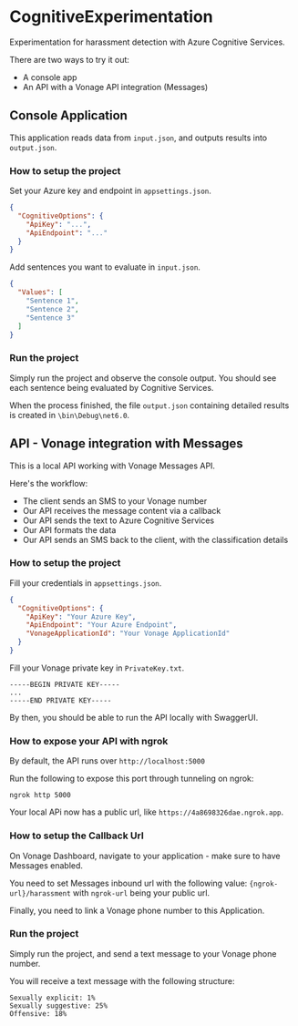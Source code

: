 # CognitiveExperimentation

Experimentation for harassment detection with Azure Cognitive Services.

There are two ways to try it out:

- A console app
- An API with a Vonage API integration (Messages)

## Console Application

This application reads data from `input.json`, and outputs results into `output.json`.

### How to setup the project

Set your Azure key and endpoint in `appsettings.json`.

```json
{
  "CognitiveOptions": {
    "ApiKey": "...",
    "ApiEndpoint": "..."
  }
}
```

Add sentences you want to evaluate in `input.json`.

```json
{
  "Values": [
    "Sentence 1",
    "Sentence 2",
    "Sentence 3"
  ]
}
```

### Run the project

Simply run the project and observe the console output.
You should see each sentence being evaluated by Cognitive Services.

When the process finished, the file `output.json` containing detailed results is created in `\bin\Debug\net6.0`.

## API - Vonage integration with Messages

This is a local API working with Vonage Messages API.

Here's the workflow:

- The client sends an SMS to your Vonage number
- Our API receives the message content via a callback
- Our API sends the text to Azure Cognitive Services
- Our API formats the data
- Our API sends an SMS back to the client, with the classification details

### How to setup the project

Fill your credentials in `appsettings.json`.

```json
{
  "CognitiveOptions": {
    "ApiKey": "Your Azure Key",
    "ApiEndpoint": "Your Azure Endpoint",
    "VonageApplicationId": "Your Vonage ApplicationId"
  }
}
```

Fill your Vonage private key in `PrivateKey.txt`.

```
-----BEGIN PRIVATE KEY-----
...
-----END PRIVATE KEY-----
```

By then, you should be able to run the API locally with SwaggerUI.

### How to expose your API with ngrok

By default, the API runs over `http://localhost:5000`

Run the following to expose this port through tunneling on ngrok:

```
ngrok http 5000
```

Your local APi now has a public url, like `https://4a8698326dae.ngrok.app`.

### How to setup the Callback Url

On Vonage Dashboard, navigate to your application - make sure to have Messages enabled.

You need to set Messages inbound url with the following value: `{ngrok-url}/harassment` with `ngrok-url` being your
public url.

Finally, you need to link a Vonage phone number to this Application.

### Run the project

Simply run the project, and send a text message to your Vonage phone number.

You will receive a text message with the following structure:

```text
Sexually explicit: 1%
Sexually suggestive: 25%
Offensive: 18%
```
